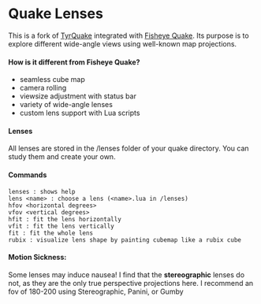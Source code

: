 # Quake Lenses

This is a fork of [TyrQuake](http://disenchant.net/engine.html) integrated with [Fisheye Quake](http://strlen.com/gfxengine/fisheyequake/). Its purpose is to explore different wide-angle views using well-known map projections.

#### How is it different from Fisheye Quake?
* seamless cube map
* camera rolling
* viewsize adjustment with status bar
* variety of wide-angle lenses
* custom lens support with Lua scripts

#### Lenses
All lenses are stored in the /lenses folder of your quake directory.  You can study them and create your own.

#### Commands
    lenses : shows help
    lens <name> : choose a lens (<name>.lua in /lenses)
    hfov <horizontal degrees>
    vfov <vertical degrees>
    hfit : fit the lens horizontally
    vfit : fit the lens vertically
    fit : fit the whole lens
    rubix : visualize lens shape by painting cubemap like a rubix cube

#### Motion Sickness:
Some lenses may induce nausea! I find that the **stereographic** lenses do not, as they are the only true perspective projections here.  I recommend an fov of 180-200 using Stereographic, Panini, or Gumby
